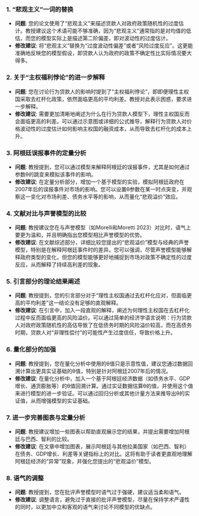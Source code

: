 

### **1. “悲观主义”一词的替换**

* **问题**: 您的论文使用了“悲观主义”来描述贷款人对政府政策随机性的过度估计。教授建议这个术语可能不够准确，因为“悲观主义”通常指的是对均值的低估，而您的模型实际上是描述第二阶偏差，即对波动性的过度估计。
* **修改建议**: 将“悲观主义”替换为“过度波动性偏差”或者“风险过度反应”。这更能准确地反映您的模型假设，即贷款人认为政府的政策不确定性比实际情况要大得多。

### **2. 关于“主权福利悖论”的进一步解释**

* **问题**: 您在讨论行为贷款人的影响时提到了“主权福利悖论”，即即便理性主权国采取去杠杆化政策，依然面临更高的平均利差。教授对此表示困惑，要求进一步解释。
* **修改建议**: 需要更加清晰地阐述为什么在行为贷款人模型下，理性主权国反而会面临更高的利差。可以通过示意图或详细的公式推导，解释行为贷款人对价格波动性的过度估计如何影响主权国的融资成本，从而导致去杠杆化的成本上升。

### **3. 阿根廷误报事件的定量分析**

* **问题**: 教授提到，您可以通过模型来解释阿根廷的误报事件，尤其是如何通过参数θ的跳变来模拟该事件的影响。
* **修改建议**: 在定量分析部分，增加一个基于模型的实验，模拟阿根廷政府在2007年后的误报事件对市场的影响。您可以设置θ参数在某一时点突变，并观察这一变化对市场利差、债务水平等的影响，从而量化“悲观溢价”效应。

### **4. 文献对比与声誉模型的比较**

* **问题**: 教授建议您在与声誉模型（如Morelli和Moretti 2023）对比时，语气上要更为温和，并且明确指出您模型相比声誉模型的优势。
* **修改建议**: 在文献综述部分，详细比较您提出的“悲观溢价”模型与经典的声誉模型，特别是在解释阿根廷事件时的差异。您可以强调，尽管声誉模型能够解释政府类型的变化，但您的模型能够更好地捕捉到市场对政策不确定性的过度反应，从而解释了持续高利差的现象。

### **5. 引言部分的理论结果阐述**

* **问题**: 教授提到，您的引言部分对于“理性主权国通过去杠杆化应对，但面临更高的平均利差”这一结论没有足够的直观解释。
* **修改建议**: 在引言中，加入一段直观的解释，阐述为何理性主权国在去杠杆化过程中反而面临更高的风险溢价。可以通过简单的经济学语言说明：行为贷款人对政府政策随机性的高估导致了在低债务时期的风险溢价较高，而在高债务时期，贷款人对“非理性偿付”的可能性产生过度信任，导致价格上升。

### **6. 量化部分的加强**

* **问题**: 教授提到，您在量化分析中使用的θ值只是示意性值，建议您通过数据回溯计算出更具实证基础的θ值，特别是针对阿根廷2007年后的情况。
* **修改建议**: 在量化分析中，加入一个基于阿根廷经济数据（如债务水平、GDP增长、通货膨胀等）的θ值回溯计算。通过实证数据估算θ的值，并使用这个值来进行模型的进一步验证。可以通过回归分析或其他计量方法来推导出θ的实证值，从而增强模型的实证基础。

### **7. 进一步完善图表与定量分析**

* **问题**: 教授建议增加一些图表以帮助直观展示您的结果，并提出需要增加阿根廷与巴西、智利的比较。
* **修改建议**: 在文章中增加图表，展示阿根廷与其他拉美国家（如巴西、智利）在债务、GDP增长、利差等关键指标上的对比。这将有助于读者更直观地理解阿根廷经济的“异常”现象，并强化您提出的“悲观溢价”模型。

### **8. 语气的调整**

* **问题**: 教授提到，您在批评声誉模型时语气过于强硬，建议适当柔和语气。
* **修改建议**: 调整语言，避免过于直接的批评声誉模型，尽量在保持学术严谨性的同时，以更加中立和客观的语气来讨论不同模型的优缺点。
